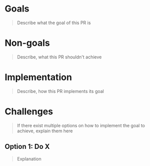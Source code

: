 # Goals

> Describe what the goal of this PR is

# Non-goals

> Describe, what this PR shouldn't achieve

# Implementation

> Describe, how this PR implements its goal

# Challenges

> If there exist multiple options on how to implement the goal to achieve, explain them here

## Option 1: Do X

> Explanation
